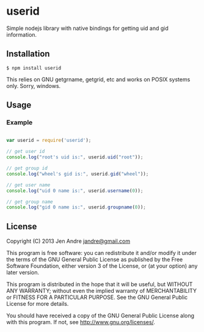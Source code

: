 # userid 

Simple nodejs library with native bindings for getting uid and gid information.  

## Installation

```
$ npm install userid 
 ```

This relies on GNU getgrname, getgrid, etc and works on POSIX systems only.  Sorry, windows.

## Usage

### Example

```js

var userid = require('userid');

// get user id
console.log("root's uid is:", userid.uid("root"));

// get group id
console.log("wheel's gid is:", userid.gid("wheel"));

// get user name
console.log("uid 0 name is:", userid.username(0));

// get group name 
console.log("gid 0 name is:", userid.groupname(0));

```

## License

Copyright (C) 2013 Jen Andre <jandre@gmail.com>

This program is free software: you can redistribute it and/or modify
it under the terms of the GNU General Public License as published by
the Free Software Foundation, either version 3 of the License, or
(at your option) any later version.

This program is distributed in the hope that it will be useful,
but WITHOUT ANY WARRANTY; without even the implied warranty of
MERCHANTABILITY or FITNESS FOR A PARTICULAR PURPOSE.  See the
GNU General Public License for more details.

You should have received a copy of the GNU General Public License
along with this program.  If not, see <http://www.gnu.org/licenses/>.


